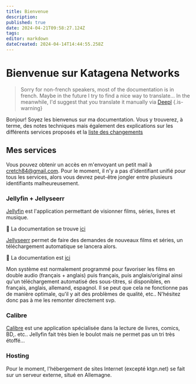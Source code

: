 ```yaml
---
title: Bienvenue
description: 
published: true
date: 2024-04-21T09:58:27.124Z
tags: 
editor: markdown
dateCreated: 2024-04-14T14:44:55.258Z
---
```


# Bienvenue sur Katagena Networks
> Sorry for non-french speakers, most of the documentation is in french. Maybe in the future I try to find a nice way to translate... In the meanwhile, I'd suggest that you translate it manually via [Deepl](https://www.deepl.com/translator)
{.is-warning}


Bonjour! Soyez les bienvenus sur ma documentation. Vous y trouverez, à terme, des notes techniques mais également des explications sur les différents services proposés et la [liste des changements](/changelog)

## Mes services

Vous pouvez obtenir un accès en m'envoyant un petit mail à cretch84@gmail.com. Pour le moment, il n'y a pas d'identifiant unifié pour tous les services, alors vous devrez peut-être jongler entre plusieurs identifiants malheureusement.

### Jellyfin + Jellyseerr
[Jellyfin](https://jellyfin.ktgn.net/) est l'application permettant de visionner films, séries, livres et musique.

📖 La documentation se trouve [ici](/jellyfin)

[Jellyseerr](/https://jellyseerr.ktgn.net/) permet de faire des demandes de nouveaux films et séries, un téléchargement automatique se lancera alors.

📖 La documentation est [ici](/jellyseerr)

Mon système est normalement programmé pour favoriser les films en double audio (français + anglais) puis français, puis anglais/original ainsi qu'un téléchargement automatisé des sous-titres, si disponibles, en français, anglais, allemand, espagnol. Il se peut que cela ne fonctionne pas de manière optimale, qu'il y ait des problèmes de qualité, etc.. N'hésitez donc pas à me les remonter directement svp. 

### Calibre
[Calibre](/https://books.ktgn.net/) est une application spécialisée dans la lecture de livres, comics, BD,. etc.. Jellyfin fait très bien le boulot mais ne permet pas un tri très étoffé... 


### Hosting
Pour le moment, l'hébergement de sites Internet (excepté ktgn.net) se fait sur un serveur externe, situé en Allemagne.